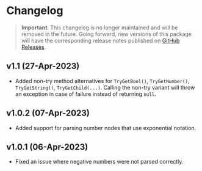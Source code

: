 # Changelog

> **Important**:
> This changelog is no longer maintained and will be removed in the future.
> Going forward, new versions of this package will have the corresponding release notes published on [GitHub Releases](https://github.com/Tyrrrz/QuickJson/releases).

## v1.1 (27-Apr-2023)

- Added non-try method alternatives for `TryGetBool()`, `TryGetNumber()`, `TryGetString()`, `TryGetChild(...)`. Calling the non-try variant will throw an exception in case of failure instead of returning `null`.

## v1.0.2 (07-Apr-2023)

- Added support for parsing number nodes that use exponential notation.

## v1.0.1 (06-Apr-2023)

- Fixed an issue where negative numbers were not parsed correctly.
